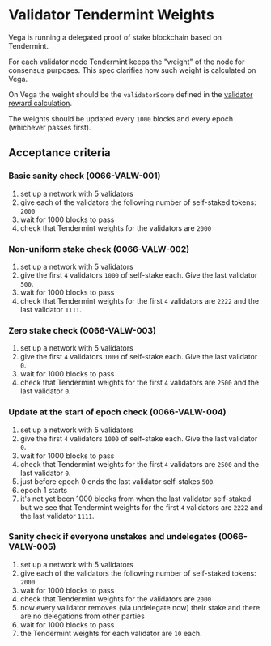 # Validator Tendermint Weights

Vega is running a delegated proof of stake blockchain based on Tendermint. 

For each validator node Tendermint keeps the "weight" of the node for consensus purposes. This spec clarifies how such weight is calculated on Vega. 

On Vega the weight should be the `validatorScore` defined in the  [validator reward calculation](./0061-REWP-simple_pos_rewards_sweetwater.md).

The weights should be updated every `1000` blocks and every epoch (whichever passes first).

## Acceptance criteria 

### Basic sanity check (<a name="0066-VALW-001">0066-VALW-001</a>)
1. set up a network with 5 validators 
1. give each of the validators the following number of self-staked tokens: `2000`
1. wait for 1000 blocks to pass
1. check that Tendermint weights for the validators are `2000`

### Non-uniform stake check (<a name="0066-VALW-002">0066-VALW-002</a>)
1. set up a network with 5 validators
1. give the first `4` validators `1000` of self-stake each. Give the last validator `500`. 
1. wait for 1000 blocks to pass
1. check that Tendermint weights for the first `4` validators are `2222` and the last validator `1111`. 

### Zero stake check  (<a name="0066-VALW-003">0066-VALW-003</a>)
1. set up a network with 5 validators
1. give the first `4` validators `1000` of self-stake each. Give the last validator `0`. 
1. wait for 1000 blocks to pass
1. check that Tendermint weights for the first `4` validators are `2500` and the last validator `0`. 

### Update at the start of epoch check (<a name="0066-VALW-004">0066-VALW-004</a>)
1. set up a network with 5 validators
1. give the first `4` validators `1000` of self-stake each. Give the last validator `0`. 
1. wait for 1000 blocks to pass
1. check that Tendermint weights for the first `4` validators are `2500` and the last validator `0`. 
1. just before epoch 0 ends the last validator self-stakes `500`. 
1. epoch 1 starts 
1. it's not yet been 1000 blocks from when the last validator self-staked but we see that Tendermint weights for the first `4` validators are `2222` and the last validator `1111`. 

### Sanity check if everyone unstakes and undelegates (<a name="0066-VALW-005">0066-VALW-005</a>)
1. set up a network with 5 validators
1. give each of the validators the following number of self-staked tokens: `2000`
1. wait for 1000 blocks to pass
1. check that Tendermint weights for the validators are `2000`
1. now every validator removes (via undelegate now) their stake and there are no delegations from other parties
1. wait for 1000 blocks to pass
1. the Tendermint weights for each validator are `10` each. 


